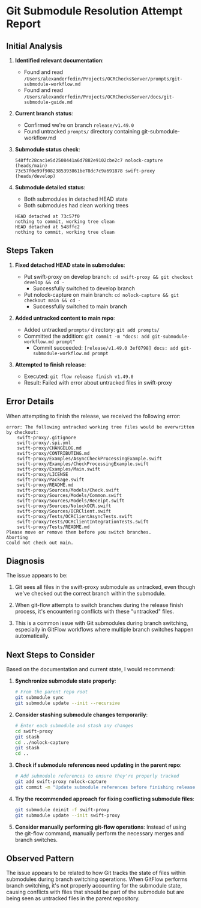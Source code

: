 # Git Submodule Resolution Attempt Report

## Initial Analysis

1. **Identified relevant documentation**:
   - Found and read `/Users/alexanderfedin/Projects/OCRChecksServer/prompts/git-submodule-workflow.md`
   - Found and read `/Users/alexanderfedin/Projects/OCRChecksServer/docs/git-submodule-guide.md`

2. **Current branch status**:
   - Confirmed we're on branch `release/v1.49.0`
   - Found untracked `prompts/` directory containing git-submodule-workflow.md

3. **Submodule status check**:
   ```
   548ffc28cac1e5d2508441a6d7882e9102cbe2c7 nolock-capture (heads/main)
   73c57f0e99f9082385393861be78dc7c9a691878 swift-proxy (heads/develop)
   ```

4. **Submodule detailed status**:
   - Both submodules in detached HEAD state
   - Both submodules had clean working trees
   ```
   HEAD detached at 73c57f0
   nothing to commit, working tree clean
   HEAD detached at 548ffc2
   nothing to commit, working tree clean
   ```

## Steps Taken

1. **Fixed detached HEAD state in submodules**:
   - Put swift-proxy on develop branch: `cd swift-proxy && git checkout develop && cd -`
     - Successfully switched to develop branch
   - Put nolock-capture on main branch: `cd nolock-capture && git checkout main && cd -`
     - Successfully switched to main branch

2. **Added untracked content to main repo**:
   - Added untracked `prompts/` directory: `git add prompts/`
   - Committed the addition: `git commit -m "docs: add git-submodule-workflow.md prompt"`
     - Commit succeeded: `[release/v1.49.0 3ef0798] docs: add git-submodule-workflow.md prompt`

3. **Attempted to finish release**:
   - Executed: `git flow release finish v1.49.0`
   - Result: Failed with error about untracked files in swift-proxy

## Error Details

When attempting to finish the release, we received the following error:

```
error: The following untracked working tree files would be overwritten by checkout:
	swift-proxy/.gitignore
	swift-proxy/.spi.yml
	swift-proxy/CHANGELOG.md
	swift-proxy/CONTRIBUTING.md
	swift-proxy/Examples/AsyncCheckProcessingExample.swift
	swift-proxy/Examples/CheckProcessingExample.swift
	swift-proxy/Examples/Main.swift
	swift-proxy/LICENSE
	swift-proxy/Package.swift
	swift-proxy/README.md
	swift-proxy/Sources/Models/Check.swift
	swift-proxy/Sources/Models/Common.swift
	swift-proxy/Sources/Models/Receipt.swift
	swift-proxy/Sources/NolockOCR.swift
	swift-proxy/Sources/OCRClient.swift
	swift-proxy/Tests/OCRClientAsyncTests.swift
	swift-proxy/Tests/OCRClientIntegrationTests.swift
	swift-proxy/Tests/README.md
Please move or remove them before you switch branches.
Aborting
Could not check out main.
```

## Diagnosis

The issue appears to be:

1. Git sees all files in the swift-proxy submodule as untracked, even though we've checked out the correct branch within the submodule.

2. When git-flow attempts to switch branches during the release finish process, it's encountering conflicts with these "untracked" files.

3. This is a common issue with Git submodules during branch switching, especially in GitFlow workflows where multiple branch switches happen automatically.

## Next Steps to Consider

Based on the documentation and current state, I would recommend:

1. **Synchronize submodule state properly**:
   ```bash
   # From the parent repo root
   git submodule sync
   git submodule update --init --recursive
   ```

2. **Consider stashing submodule changes temporarily**:
   ```bash
   # Enter each submodule and stash any changes
   cd swift-proxy
   git stash
   cd ../nolock-capture
   git stash
   cd ..
   ```

3. **Check if submodule references need updating in the parent repo**:
   ```bash
   # Add submodule references to ensure they're properly tracked
   git add swift-proxy nolock-capture
   git commit -m "Update submodule references before finishing release"
   ```

4. **Try the recommended approach for fixing conflicting submodule files**:
   ```bash
   git submodule deinit -f swift-proxy
   git submodule update --init swift-proxy
   ```

5. **Consider manually performing git-flow operations**:
   Instead of using the git-flow command, manually perform the necessary merges and branch switches.

## Observed Pattern

The issue appears to be related to how Git tracks the state of files within submodules during branch switching operations. When GitFlow performs branch switching, it's not properly accounting for the submodule state, causing conflicts with files that should be part of the submodule but are being seen as untracked files in the parent repository.